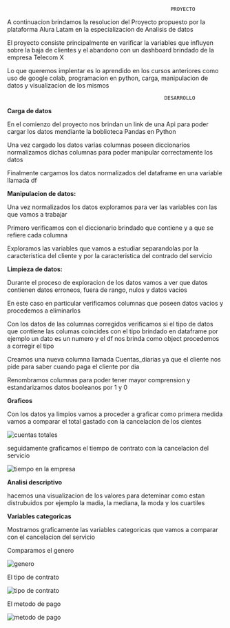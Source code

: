                                                          PROYECTO

A continuacion brindamos la resolucion del Proyecto propuesto por la plataforma Alura Latam en la especializacion de Analisis de datos

El proyecto consiste principalmente en varificar la variables que influyen sobre la baja de clientes y el abandono con un dashboard brindado de la empresa Telecom X

Lo que queremos implentar es lo aprendido en los cursos anteriores como uso de google colab, programacion en python, carga, manipulacion de datos y visualizacion de los mismos

                                                       DESARROLLO

**Carga de datos**

En el comienzo del proyecto nos brindan un link de una Api para poder cargar los datos mendiante la boblioteca Pandas en Python

Una vez cargado los datos varias columnas poseen diccionarios normalizamos dichas columnas para poder manipular correctamente los datos

Finalmente cargamos los datos normalizados del dataframe en una variable llamada df

**Manipulacion de datos:**

Una vez normalizados los datos exploramos para ver las variables con las que vamos a trabajar

Primero verificamos con el diccionario brindado que contiene y a que se refiere cada columna

Exploramos las variables que vamos a estudiar separandolas por la caracteristica del cliente y por la caracteristica del contrado del servicio

**Limpieza de datos:**

Durante el proceso de exploracion de los datos vamos a ver que datos contienen datos erroneos, fuera de rango, nulos y datos vacios 

En este caso en particular verificamos columnas que poseen datos vacios y procedemos a eliminarlos

Con los datos de las columnas corregidos verificamos si el tipo de datos que contiene las columas coincides con el tipo brindado en dataframe por ejemplo un dato es un numero y el df nos brinda como object procedemos a corregir el tipo

Creamos una nueva columna llamada Cuentas_diarias ya que el cliente nos pide para saber cuando paga el cliente por dia 

Renombramos columnas para poder tener mayor comprension y estandarizamos datos booleanos por 1 y 0 

**Graficos**

Con los datos ya limpios vamos a proceder a graficar como primera medida vamos a comparar el total gastado con la cancelacion de los cientes 


![cuentas totales](https://github.com/user-attachments/assets/e1df6a2d-7073-44cf-93f2-55520a6fe3c6)


seguidamente graficamos el tiempo de contrato con la cancelacion del servicio 

![tiempo en la empresa](https://github.com/user-attachments/assets/f6b1d567-ec46-4694-b066-d82b0d53ced2)

**Analisi descriptivo**

hacemos una visualizacion de los valores para deteminar como estan distrubuidos por ejemplo la madia, la mediana, la moda y los cuartiles

**Variables categoricas**

Mostramos graficamente las variables categoricas que vamos a comparar con el cancelacion del servicio 

Comparamos el genero

![genero](https://github.com/user-attachments/assets/f0384765-a8c2-4126-96d8-f53e56ba5676)


El tipo de contrato

![tipo de contrato](https://github.com/user-attachments/assets/6c7fdf9b-a829-41c5-be94-46d8d7b9620b)


El metodo de pago 

![metodo de pago](https://github.com/user-attachments/assets/002ad61b-0ba1-4ef7-a8d4-bcac6dddd19c)




